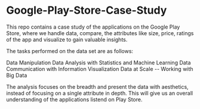 # Google-Play-Store-Case-Study
This repo contains a case study of the applications on the Google Play Store, where we handle data, compare, the attributes like size, price, ratings of the app and visualize to gain valuable insights.

The tasks performed on the data set are as follows: 

Data Manipulation
Data Analysis with Statistics and Machine Learning
Data Communication with Information Visualization
Data at Scale -- Working with Big Data

The analysis focuses on the breadth and present the data with aesthetics, instead of focusing on a single attribute in depth. This will give us an overall understanding of the applications listend on Play Store.
